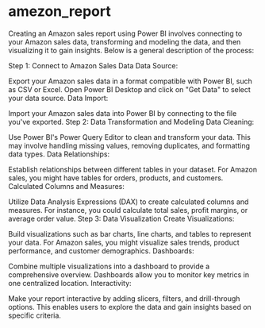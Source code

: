 # amezon_report

Creating an Amazon sales report using Power BI involves connecting to your Amazon sales data, transforming and modeling the data, and then visualizing it to gain insights. Below is a general description of the process:

Step 1: Connect to Amazon Sales Data
Data Source:

Export your Amazon sales data in a format compatible with Power BI, such as CSV or Excel.
Open Power BI Desktop and click on "Get Data" to select your data source.
Data Import:

Import your Amazon sales data into Power BI by connecting to the file you've exported.
Step 2: Data Transformation and Modeling
Data Cleaning:

Use Power BI's Power Query Editor to clean and transform your data. This may involve handling missing values, removing duplicates, and formatting data types.
Data Relationships:

Establish relationships between different tables in your dataset. For Amazon sales, you might have tables for orders, products, and customers.
Calculated Columns and Measures:

Utilize Data Analysis Expressions (DAX) to create calculated columns and measures. For instance, you could calculate total sales, profit margins, or average order value.
Step 3: Data Visualization
Create Visualizations:

Build visualizations such as bar charts, line charts, and tables to represent your data. For Amazon sales, you might visualize sales trends, product performance, and customer demographics.
Dashboards:

Combine multiple visualizations into a dashboard to provide a comprehensive overview. Dashboards allow you to monitor key metrics in one centralized location.
Interactivity:

Make your report interactive by adding slicers, filters, and drill-through options. This enables users to explore the data and gain insights based on specific criteria.
